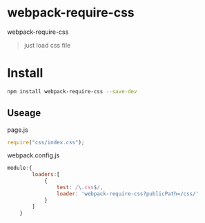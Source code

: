 # webpack-require-css
webpack-require-css

> just load css file

# Install

```bash
npm install webpack-require-css --save-dev
```

## Useage

page.js

```javascript
require("css/index.css");
```

webpack.config.js

```javascript
module:{
        loaders:[
            {
                test: /\.css$/,
                loader: 'webpack-require-css?publicPath=/css/'
            }
        ]
    }

```



